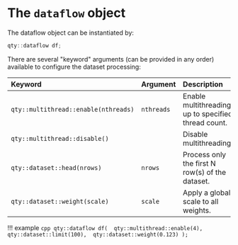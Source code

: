 # The `dataflow` object

The dataflow object can be instantiated by:

```cpp
qty::dataflow df;
```
There are several "keyword" arguments (can be provided in any order) available to configure the dataset processing:

| Keyword | Argument | Description |
| :--- | :--- | :--- |
| `qty::multithread::enable(nthreads)` | `nthreads` | Enable multithreading up to specified thread count. |
| `qty::multithread::disable()` | | Disable multithreading. |
| `qty::dataset::head(nrows)` | `nrows` | Process only the first N row(s) of the dataset. |
| `qty::dataset::weight(scale)` | `scale` | Apply a global scale to all weights. |

!!! example
    ```cpp
    qty::dataflow df( 
        qty::multithread::enable(4), 
        qty::dataset::limit(100), 
        qty::dataset::weight(0.123)
        );
    ```